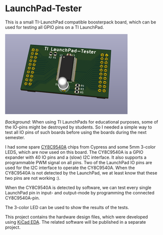 # LaunchPad-Tester
This is a small TI-LaunchPad compatible boosterpack board,
which can be used for testing all GPIO pins on a TI LaunchPad.

![LaunchPad-Tester as 3D model](pictures/LaunchPad-Tester.png)

_Background:_ When using TI LaunchPads for educational purposes,
some of the IO-pins might be destroyed by students. So I needed
a simple way to test all IO pins of such boards before using
the boards during the next semester.

I had some spare [CY8C9540A](http://www.cypress.com/file/37971/download)
chips from Cypress and some 5mm 3-color LEDS, which are now used on
this board. The CY8C9540A is a GPIO expander with 40 IO pins and a
(slow) I2C interface. It also supports a programmable PWM signal on
all pins. Two of the LaunchPad IO pins are used for the I2C interface
to operate the CY8C9540A. When the CY8C9540A is not detected by the
LaunchPad, we at least know that these two pins are not working :).

When the CY8C9540A is detected by software, we can test every single
LaunchPad pin in input- and output-mode by programming the connected
CY8C9540A-pin.

The 3-color LED can be used to show the results of the tests.

This project contains the hardware design files, which were developed
using [KiCad EDA](http://kicad.org/). The related software will be
published in a separate project.
